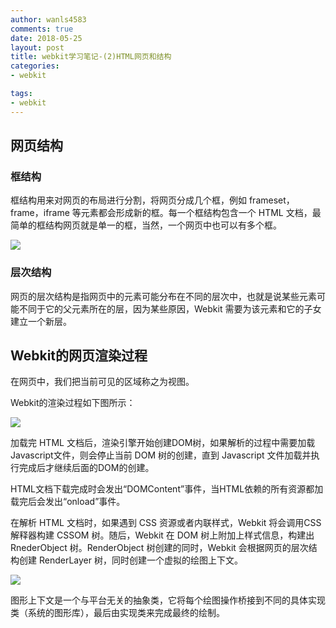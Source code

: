 ```yaml
---
author: wanls4583
comments: true
date: 2018-05-25
layout: post
title: webkit学习笔记-(2)HTML网页和结构
categories:
- webkit

tags:
- webkit
---
```


## 网页结构

### 框结构

框结构用来对网页的布局进行分割，将网页分成几个框，例如 frameset，frame，iframe 等元素都会形成新的框。每一个框结构包含一个 HTML 文档，最简单的框结构网页就是单一的框，当然，一个网页中也可以有多个框。

![](https://wanls4583.github.io/images/posts/webkit/网页结构-1.png)

### 层次结构

网页的层次结构是指网页中的元素可能分布在不同的层次中，也就是说某些元素可能不同于它的父元素所在的层，因为某些原因，Webkit 需要为该元素和它的子女建立一个新层。

## Webkit的网页渲染过程

在网页中，我们把当前可见的区域称之为视图。

Webkit的渲染过程如下图所示：

![](https://wanls4583.github.io/images/posts/webkit/网页结构-2.png)

加载完 HTML 文档后，渲染引擎开始创建DOM树，如果解析的过程中需要加载Javascript文件，则会停止当前 DOM 树的创建，直到 Javascript 文件加载并执行完成后才继续后面的DOM的创建。

HTML文档下载完成时会发出“DOMContent”事件，当HTML依赖的所有资源都加载完后会发出“onload”事件。

在解析 HTML 文档时，如果遇到 CSS 资源或者内联样式，Webkit 将会调用CSS解释器构建 CSSOM 树。随后，Webkit 在 DOM 树上附加上样式信息，构建出 RnederObject 树。RenderObject 树创建的同时，Webkit 会根据网页的层次结构创建 RenderLayer 树，同时创建一个虚拟的绘图上下文。

![](https://wanls4583.github.io/images/posts/webkit/网页结构-3.png)

图形上下文是一个与平台无关的抽象类，它将每个绘图操作桥接到不同的具体实现类（系统的图形库），最后由实现类来完成最终的绘制。